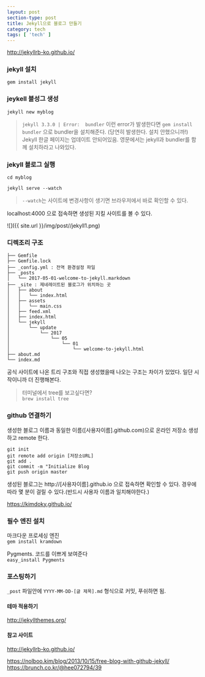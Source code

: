 ```yaml
---
layout: post
section-type: post
title: Jekyll으로 블로그 만들기
category: tech
tags: [ 'tech' ]
---
```


<http://jekyllrb-ko.github.io/>

### jekyll 설치

`gem install jekyll` 
 
### jeykell 블성그 생성

`jekyll new myblog`

>`jekyll 3.3.0 | Error:  bundler` 이런 error가 발생한다면 `gem install bundler` 으로 bundler을 설치해준다. (당연히 발생한다. 설치 안했으니까!) 
>Jekyll 한글 페이지는 업데이트 안되어있음. 영문에서는 jekyll과 bundler를 함께 설치하라고 나와있다.

### jekyll 블로그 실행

`cd myblog`  

`jekyll serve --watch`

> `--watch`는 사이트에 변경사항이 생기면 브라우저에서 바로 확인할 수 있다.

localhost:4000 으로 접속하면 생성된 지킬 사이트를 볼 수 있다.

![]({{ site.url }}/img/post//jekyll1.png)

### 디렉조리 구조

```
├── Gemfile
├── Gemfile.lock
├── _config.yml : 전역 환경설정 파일
├── _posts
│   └── 2017-05-01-welcome-to-jekyll.markdown
├── _site : 제네레이트된 블로그가 위치하는 곳
│   ├── about
│   │   └── index.html
│   ├── assets
│   │   └── main.css
│   ├── feed.xml
│   ├── index.html
│   └── jekyll
│       └── update
│           └── 2017
│               └── 05
│                   └── 01
│                       └── welcome-to-jekyll.html
├── about.md
└── index.md
```
공식 사이트에 나온 트리 구조와 직접 생성했을때 나오는 구조는 차이가 있었다. 일단 시작이니까 더 진행해본다.
> 터미널에서 tree를 보고싶다면?  
> `brew install tree`

### github 연결하기

생성한 블로그 이름과 동일한 이름([사용자이름].github.com)으로 온라인 저장소 생성하고 remote 한다.

`git init`  
`git remote add origin [저장소URL]`  
`git add .`  
`git commit -m "Initialize Blog`  
`git push origin master`

생성된 블로그는 http://[사용자이름].github.io 으로 접속하면 확인할 수 있다. 경우에 따라 몇 분이 걸릴 수 있다.(반드시 사용자 이름과 일치해야한다.)

<https://kimdoky.github.io/>

### 필수 엔진 설치
마크다운 프로세싱 엔진  
`gem install kramdown`

Pygments. 코드를 이쁘게 보여준다  
`easy_install Pygments`


### 포스팅하기

`_post` 파일안에 `YYYY-MM-DD-[글 제목].md` 형식으로 커밋, 푸쉬하면 됨.

#### 테마 적용하기
<http://jekyllthemes.org/>

#### 참고 사이트  

<http://jekyllrb-ko.github.io/>  

<https://nolboo.kim/blog/2013/10/15/free-blog-with-github-jekyll/>  
<https://brunch.co.kr/@hee072794/39>
